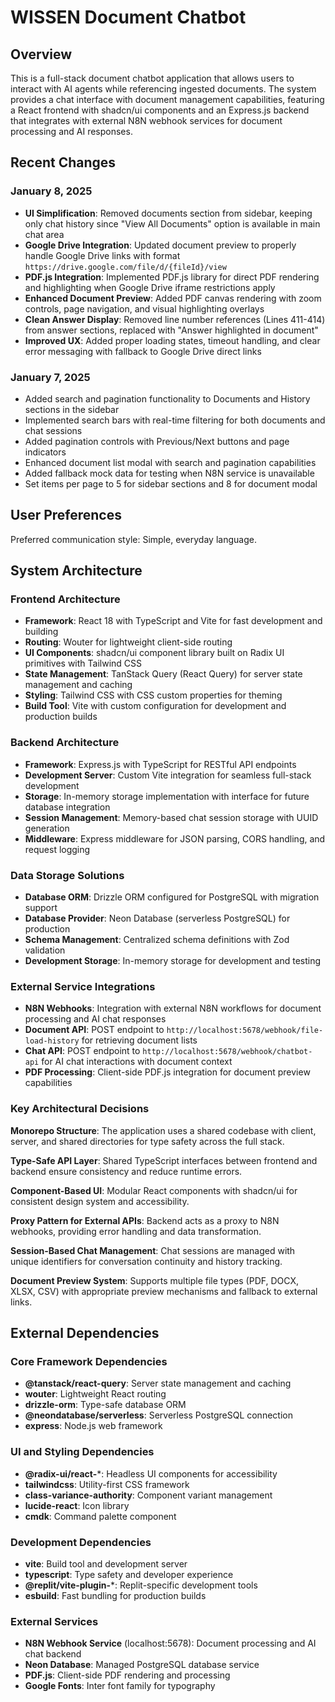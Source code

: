 # WISSEN Document Chatbot

## Overview

This is a full-stack document chatbot application that allows users to interact with AI agents while referencing ingested documents. The system provides a chat interface with document management capabilities, featuring a React frontend with shadcn/ui components and an Express.js backend that integrates with external N8N webhook services for document processing and AI responses.

## Recent Changes

### January 8, 2025
- **UI Simplification**: Removed documents section from sidebar, keeping only chat history since "View All Documents" option is available in main chat area
- **Google Drive Integration**: Updated document preview to properly handle Google Drive links with format `https://drive.google.com/file/d/{fileId}/view`
- **PDF.js Integration**: Implemented PDF.js library for direct PDF rendering and highlighting when Google Drive iframe restrictions apply
- **Enhanced Document Preview**: Added PDF canvas rendering with zoom controls, page navigation, and visual highlighting overlays
- **Clean Answer Display**: Removed line number references (Lines 411-414) from answer sections, replaced with "Answer highlighted in document"
- **Improved UX**: Added proper loading states, timeout handling, and clear error messaging with fallback to Google Drive direct links

### January 7, 2025
- Added search and pagination functionality to Documents and History sections in the sidebar
- Implemented search bars with real-time filtering for both documents and chat sessions
- Added pagination controls with Previous/Next buttons and page indicators
- Enhanced document list modal with search and pagination capabilities
- Added fallback mock data for testing when N8N service is unavailable
- Set items per page to 5 for sidebar sections and 8 for document modal

## User Preferences

Preferred communication style: Simple, everyday language.

## System Architecture

### Frontend Architecture
- **Framework**: React 18 with TypeScript and Vite for fast development and building
- **Routing**: Wouter for lightweight client-side routing
- **UI Components**: shadcn/ui component library built on Radix UI primitives with Tailwind CSS
- **State Management**: TanStack Query (React Query) for server state management and caching
- **Styling**: Tailwind CSS with CSS custom properties for theming
- **Build Tool**: Vite with custom configuration for development and production builds

### Backend Architecture
- **Framework**: Express.js with TypeScript for RESTful API endpoints
- **Development Server**: Custom Vite integration for seamless full-stack development
- **Storage**: In-memory storage implementation with interface for future database integration
- **Session Management**: Memory-based chat session storage with UUID generation
- **Middleware**: Express middleware for JSON parsing, CORS handling, and request logging

### Data Storage Solutions
- **Database ORM**: Drizzle ORM configured for PostgreSQL with migration support
- **Database Provider**: Neon Database (serverless PostgreSQL) for production
- **Schema Management**: Centralized schema definitions with Zod validation
- **Development Storage**: In-memory storage for development and testing

### External Service Integrations
- **N8N Webhooks**: Integration with external N8N workflows for document processing and AI chat responses
- **Document API**: POST endpoint to `http://localhost:5678/webhook/file-load-history` for retrieving document lists
- **Chat API**: POST endpoint to `http://localhost:5678/webhook/chatbot-api` for AI chat interactions with document context
- **PDF Processing**: Client-side PDF.js integration for document preview capabilities

### Key Architectural Decisions

**Monorepo Structure**: The application uses a shared codebase with client, server, and shared directories for type safety across the full stack.

**Type-Safe API Layer**: Shared TypeScript interfaces between frontend and backend ensure consistency and reduce runtime errors.

**Component-Based UI**: Modular React components with shadcn/ui for consistent design system and accessibility.

**Proxy Pattern for External APIs**: Backend acts as a proxy to N8N webhooks, providing error handling and data transformation.

**Session-Based Chat Management**: Chat sessions are managed with unique identifiers for conversation continuity and history tracking.

**Document Preview System**: Supports multiple file types (PDF, DOCX, XLSX, CSV) with appropriate preview mechanisms and fallback to external links.

## External Dependencies

### Core Framework Dependencies
- **@tanstack/react-query**: Server state management and caching
- **wouter**: Lightweight React routing
- **drizzle-orm**: Type-safe database ORM
- **@neondatabase/serverless**: Serverless PostgreSQL connection
- **express**: Node.js web framework

### UI and Styling Dependencies
- **@radix-ui/react-***: Headless UI components for accessibility
- **tailwindcss**: Utility-first CSS framework
- **class-variance-authority**: Component variant management
- **lucide-react**: Icon library
- **cmdk**: Command palette component

### Development Dependencies
- **vite**: Build tool and development server
- **typescript**: Type safety and developer experience
- **@replit/vite-plugin-***: Replit-specific development tools
- **esbuild**: Fast bundling for production builds

### External Services
- **N8N Webhook Service** (localhost:5678): Document processing and AI chat backend
- **Neon Database**: Managed PostgreSQL database service
- **PDF.js**: Client-side PDF rendering and processing
- **Google Fonts**: Inter font family for typography